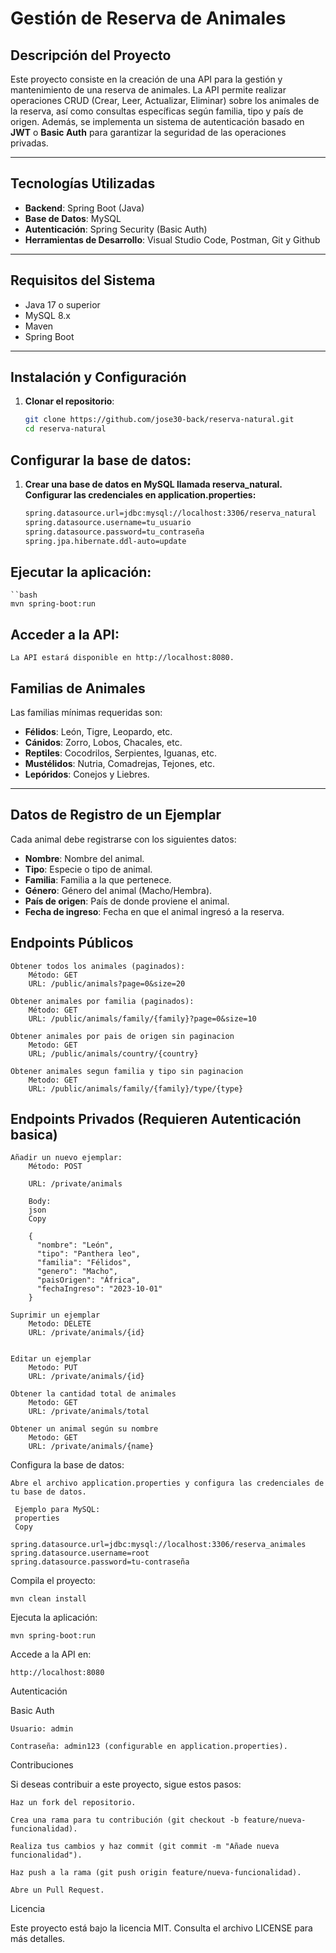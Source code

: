 # Gestión de Reserva de Animales

## Descripción del Proyecto

Este proyecto consiste en la creación de una API para la gestión y mantenimiento de una reserva de animales. La API permite realizar operaciones CRUD (Crear, Leer, Actualizar, Eliminar) sobre los animales de la reserva, así como consultas específicas según familia, tipo y país de origen. Además, se implementa un sistema de autenticación basado en **JWT** o **Basic Auth** para garantizar la seguridad de las operaciones privadas.

---

## Tecnologías Utilizadas

- **Backend**: Spring Boot (Java)
- **Base de Datos**: MySQL
- **Autenticación**: Spring Security (Basic Auth)
- **Herramientas de Desarrollo**: Visual Studio Code, Postman, Git y Github

---

## Requisitos del Sistema

- Java 17 o superior
- MySQL 8.x
- Maven
- Spring Boot

---

## Instalación y Configuración

1. **Clonar el repositorio**:
   ```bash
   git clone https://github.com/jose30-back/reserva-natural.git
   cd reserva-natural
   ```

## Configurar la base de datos:

1. **Crear una base de datos en MySQL llamada reserva_natural.**
   **Configurar las credenciales en application.properties:**
   ```bash
   spring.datasource.url=jdbc:mysql://localhost:3306/reserva_natural
   spring.datasource.username=tu_usuario
   spring.datasource.password=tu_contraseña
   spring.jpa.hibernate.ddl-auto=update
   ```

## Ejecutar la aplicación:

    ``bash
    mvn spring-boot:run

## Acceder a la API:

    La API estará disponible en http://localhost:8080.

## Familias de Animales

Las familias mínimas requeridas son:

- **Félidos**: León, Tigre, Leopardo, etc.
- **Cánidos**: Zorro, Lobos, Chacales, etc.
- **Reptiles**: Cocodrilos, Serpientes, Iguanas, etc.
- **Mustélidos**: Nutria, Comadrejas, Tejones, etc.
- **Lepóridos**: Conejos y Liebres.

---

## Datos de Registro de un Ejemplar

Cada animal debe registrarse con los siguientes datos:

- **Nombre**: Nombre del animal.
- **Tipo**: Especie o tipo de animal.
- **Familia**: Familia a la que pertenece.
- **Género**: Género del animal (Macho/Hembra).
- **País de origen**: País de donde proviene el animal.
- **Fecha de ingreso**: Fecha en que el animal ingresó a la reserva.

## Endpoints Públicos

    Obtener todos los animales (paginados):
        Método: GET
        URL: /public/animals?page=0&size=20

    Obtener animales por familia (paginados):
        Método: GET
        URL: /public/animals/family/{family}?page=0&size=10

    Obtener animales por pais de origen sin paginacion
        Metodo: GET
        URL; /public/animals/country/{country}

    Obtener animales segun familia y tipo sin paginacion
        Metodo: GET
        URL: /public/animals/family/{family}/type/{type}

## Endpoints Privados (Requieren Autenticación basica)

    Añadir un nuevo ejemplar:
        Método: POST

        URL: /private/animals

        Body:
        json
        Copy

        {
          "nombre": "León",
          "tipo": "Panthera leo",
          "familia": "Félidos",
          "genero": "Macho",
          "paisOrigen": "África",
          "fechaIngreso": "2023-10-01"
        }

    Suprimir un ejemplar
        Metodo: DELETE
        URL: /private/animals/{id}


    Editar un ejemplar​
        Metodo: PUT
        URL: /private/animals/{id}

    Obtener la cantidad total de animales
        Metodo: GET
        URL: /private/animals/total

    Obtener un animal según su nombre
        Metodo: GET
        URL: /private/animals/{name}


Configura la base de datos:

    Abre el archivo application.properties y configura las credenciales de tu base de datos.

     Ejemplo para MySQL:
     properties
     Copy

    spring.datasource.url=jdbc:mysql://localhost:3306/reserva_animales
    spring.datasource.username=root
    spring.datasource.password=tu-contraseña

Compila el proyecto:

    mvn clean install

Ejecuta la aplicación:

    mvn spring-boot:run

Accede a la API en:

    http://localhost:8080

Autenticación

Basic Auth

    Usuario: admin

    Contraseña: admin123 (configurable en application.properties).

Contribuciones

Si deseas contribuir a este proyecto, sigue estos pasos:

    Haz un fork del repositorio.

    Crea una rama para tu contribución (git checkout -b feature/nueva-funcionalidad).

    Realiza tus cambios y haz commit (git commit -m "Añade nueva funcionalidad").

    Haz push a la rama (git push origin feature/nueva-funcionalidad).

    Abre un Pull Request.

Licencia

Este proyecto está bajo la licencia MIT. Consulta el archivo LICENSE para más detalles.
